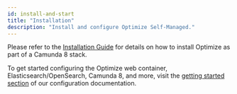 ```yaml
---
id: install-and-start
title: "Installation"
description: "Install and configure Optimize Self-Managed."
---
```


Please refer to the [Installation Guide](/self-managed/setup/overview.md) for details on how to install Optimize as part of a Camunda 8 stack.

To get started configuring the Optimize web container, Elasticsearch/OpenSearch, Camunda 8, and more, visit the [getting started section](./getting-started.md) of our configuration documentation.
